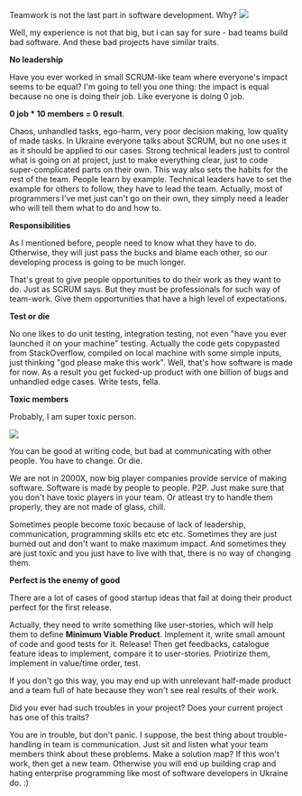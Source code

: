 Teamwork is not the last part in software development. Why?
<img src = "http://s2.quickmeme.com/img/45/452b4456cb0f3bf7e3826c5a4b53853fc30ea71b766270c211a4e2169b6c65d3.jpg"/>

Well, my experience is not that big, but i can say for sure - bad teams build bad software. And these bad projects have similar traits. 

**No leadership**

Have you ever worked in small SCRUM-like team where everyone's impact seems to be equal? I'm going to tell you one thing: the impact is equal because no one is doing their job. Like everyone is doing 0 job.

__0 job * 10 members = 0 result__. 

Chaos, unhandled tasks, ego-harm, very poor decision making, low quality of made tasks. In Ukraine everyone talks about SCRUM, but no one uses it as it should be applied to our cases. Strong technical leaders just to control what is going on at project, just to make everything clear, just to code super-complicated parts on their own. This way also sets the habits for the rest of the team. People learn by example. Technical leaders have to set the example for others to follow, they have to lead the team. Actually, most of programmers I've met just can't go on their own, they simply need a leader who will tell them what to do and how to.


**Responsibilities**

As I mentioned before, people need to know what they have to do. Otherwise, they will just pass the bucks and blame each other, so our developing process is going to be much longer. 

That's great to give people opportunities to do their work as they want to do. Just as SCRUM says. But they must be professionals for such way of team-work. 
Give them opportunities that have a high level of expectations.

**Test or die**

No one likes to do unit testing, integration testing, not even "have you ever launched it on your machine" testing. 
Actually the code gets copypasted from StackOverflow, compiled on local machine with some simple inputs, just thinking "god please make this work".
Well, that's how software is made for now. As a result you get fucked-up product with one billion of bugs and unhandled edge cases. 
Write tests, fella.

**Toxic members**

Probably, I am super toxic person. 

<img src = "http://www.mememaker.net/static/images/memes/4660524.jpg"/>


You can be good at writing code, but bad at communicating with other people. You have to change. Or die. 

We are not in 2000X, now big player companies provide service of making software. Software is made by people to people. P2P.
Just make sure that you don't have toxic players in your team. Or atleast try to handle them properly, they are not made of glass, chill.

Sometimes people become toxic because of lack of leadership, communication, programming skills etc etc etc. 
Sometimes they are just burned out and don't want to make maximum impact. 
And sometimes they are just toxic and you just have to live with that, there is no way of changing them. 

**Perfect is the enemy of good**

There are a lot of cases of good startup ideas that fail at doing their product perfect for the first release. 

Actually, they need to write something like user-stories, which will help them to define **Minimum Viable Product**. Implement it, write small amount of code and good tests for it. Release! Then get feedbacks, catalogue feature ideas to implement, compare it to user-stories. Priotirize them, implement in value/time order, test. 

If you don't go this way, you may end up with unrelevant half-made product and a team full of hate because they won't see real results of their work. 


Did you ever had such troubles in your project? Does your current project has one of this traits? 

You are in trouble, but don't panic. I suppose, the best thing about trouble-handling in team is communication. 
Just sit and listen what your team members think about these problems. 
Make a solution map? If this won't work, then get a new team. Otherwise you will end up building crap and hating enterprise programming like most of software developers in Ukraine do. :)